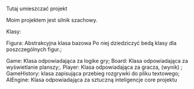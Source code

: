 Tutaj umieszczać projekt



Moim projektem jest silnik szachowy.

Klasy:



Figura: Abstrakcyjna klasa bazowa
Po niej dziedziczyć bedą klasy dla poszczególnych figur.;

Game: Klasa odpowiadająca za logike gry;
Board: Klasa odpowiadająca za wyświetlanie planszy;.
Player: Klasa odpowiadająca za gracza, (wynik) ;
GameHistory: klasa zapisująca przebieg rozgrywki do pliku textowego;
AIEngine: Klasa odpowiadająca za sztuczną inteligencje core projektu


